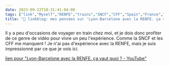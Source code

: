 ```yaml
---
date: 2023-09-22T10:31:41-04:00
tags: ["link","Myself","RENFE","trains","SNCF","CFF","Spain","France","Switzerland"]
title: "🔗 linkblog: mes pensées sur 'Lyon-Barcelone avec la RENFE. ça vaut quoi ? - YouTube'"
---
```

Il y a peu d'occasions de voyager en train chez moi, et je dois donc profiter de ce genre de vidéo pour vivre un peu l'expérience. Comme la SNCF et les CFF me manquent ! Je n'ai pas d'expérience avec la RENFE, mais je suis impressionné par ce que je vois ici.

[lien pour "Lyon-Barcelone avec la RENFE. ça vaut quoi ? - YouTube"](https://m.youtube.com/watch?v=9quW4gcLCDM)